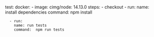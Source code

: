   test:
    docker:
      - image: cimg/node: 14.13.0
    steps:
      - checkout
      - run:
        name: install dependencies
        command: npm install
    
      - run:
        name: run tests
        command:  npm run tests
        
